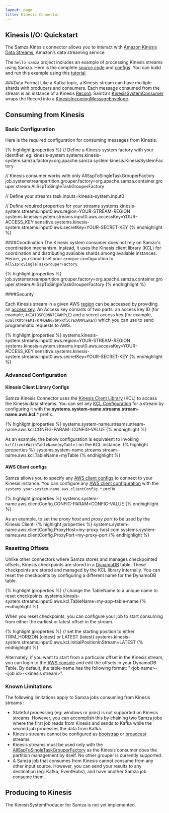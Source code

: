 ```yaml
---
layout: page
title: Kinesis Connector
---
```

<!--
   Licensed to the Apache Software Foundation (ASF) under one or more
   contributor license agreements.  See the NOTICE file distributed with
   this work for additional information regarding copyright ownership.
   The ASF licenses this file to You under the Apache License, Version 2.0
   (the "License"); you may not use this file except in compliance with
   the License.  You may obtain a copy of the License at

       http://www.apache.org/licenses/LICENSE-2.0

   Unless required by applicable law or agreed to in writing, software
   distributed under the License is distributed on an "AS IS" BASIS,
   WITHOUT WARRANTIES OR CONDITIONS OF ANY KIND, either express or implied.
   See the License for the specific language governing permissions and
   limitations under the License.
-->

## Kinesis I/O: Quickstart

The Samza Kinesis connector allows you to interact with [Amazon Kinesis Data Streams](https://aws.amazon.com/kinesis/data-streams),
Amazon’s data streaming service. 

The `hello-samza` project includes an example of processing Kinesis streams using Samza. Here is the complete [source code](https://github.com/apache/samza-hello-samza/blob/master/src/main/java/samza/examples/kinesis/KinesisHelloSamza.java) and [configs](https://github.com/apache/samza-hello-samza/blob/master/src/main/config/kinesis-hello-samza.properties).
You can build and run this example using this [tutorial](https://github.com/apache/samza-hello-samza#hello-samza).


###Data Format
Like a Kafka topic, a Kinesis stream can have multiple shards with producers and consumers.
Each message consumed from the stream is an instance of a Kinesis [Record](http://docs.aws.amazon.com/goto/WebAPI/kinesis-2013-12-02/Record).
Samza’s [KinesisSystemConsumer](https://github.com/apache/samza/blob/master/samza-aws/src/main/java/org/apache/samza/system/kinesis/consumer/KinesisSystemConsumer.java)
wraps the Record into a [KinesisIncomingMessageEnvelope](https://github.com/apache/samza/blob/master/samza-aws/src/main/java/org/apache/samza/system/kinesis/consumer/KinesisIncomingMessageEnvelope.java).

## Consuming from Kinesis

### Basic Configuration

Here is the required configuration for consuming messages from Kinesis. 

{% highlight jproperties %}
// Define a Kinesis system factory with your identifier. eg: kinesis-system
systems.kinesis-system.samza.factory=org.apache.samza.system.kinesis.KinesisSystemFactory

// Kinesis consumer works with only AllSspToSingleTaskGrouperFactory
job.systemstreampartition.grouper.factory=org.apache.samza.container.grouper.stream.AllSspToSingleTaskGrouperFactory

// Define your streams
task.inputs=kinesis-system.input0

// Define required properties for your streams
systems.kinesis-system.streams.input0.aws.region=YOUR-STREAM-REGION
systems.kinesis-system.streams.input0.aws.accessKey=YOUR-ACCESS_KEY
sensitive.systems.kinesis-system.streams.input0.aws.secretKey=YOUR-SECRET-KEY
{% endhighlight %}

####Coordination
The Kinesis system consumer does not rely on Samza's coordination mechanism. Instead, it uses the Kinesis client library (KCL) for coordination and distributing available shards among available instances. Hence, you should
set your `grouper` configuration to `AllSspToSingleTaskGrouperFactory`.

{% highlight jproperties %}
job.systemstreampartition.grouper.factory=org.apache.samza.container.grouper.stream.AllSspToSingleTaskGrouperFactory
{% endhighlight %}

####Security

Each Kinesis stream in a given AWS [region](https://docs.aws.amazon.com/AmazonRDS/latest/UserGuide/Concepts.RegionsAndAvailabilityZones.html) can be accessed by providing an [access key](https://docs.aws.amazon.com/general/latest/gr/aws-sec-cred-types.html#access-keys-and-secret-access-keys). An Access key consists of two parts: an access key ID (for example, `AKIAIOSFODNN7EXAMPLE`) and a secret access key (for example, `wJalrXUtnFEMI/K7MDENG/bPxRfiCYEXAMPLEKEY`) which you can use to send programmatic requests to AWS. 

{% highlight jproperties %}
systems.kinesis-system.streams.input0.aws.region=YOUR-STREAM-REGION
systems.kinesis-system.streams.input0.aws.accessKey=YOUR-ACCESS_KEY
sensitive.systems.kinesis-system.streams.input0.aws.secretKey=YOUR-SECRET-KEY
{% endhighlight %}

### Advanced Configuration

#### Kinesis Client Library Configs
Samza Kinesis Connector uses the [Kinesis Client Library](https://docs.aws.amazon.com/streams/latest/dev/developing-consumers-with-kcl.html#kinesis-record-processor-overview-kcl)
(KCL) to access the Kinesis data streams. You can set any [KCL Configuration](https://github.com/awslabs/amazon-kinesis-client/blob/master/amazon-kinesis-client-multilang/src/main/java/software/amazon/kinesis/coordinator/KinesisClientLibConfiguration.java)
for a stream by configuring it with the **systems.system-name.streams.stream-name.aws.kcl.*** prefix.

{% highlight jproperties %}
systems.system-name.streams.stream-name.aws.kcl.CONFIG-PARAM=CONFIG-VALUE
{% endhighlight %}

As an example, the below configuration is equivalent to invoking `kclClient#WithTableName(myTable)` on the KCL instance.
{% highlight jproperties %}
systems.system-name.streams.stream-name.aws.kcl.TableName=myTable
{% endhighlight %}

#### AWS Client configs
Samza allows you to specify any [AWS client configs](http://docs.aws.amazon.com/AWSJavaSDK/latest/javadoc/com/amazonaws/ClientConfiguration.html) to connect to your Kinesis instance.
You can configure any [AWS client configuration](http://docs.aws.amazon.com/AWSJavaSDK/latest/javadoc/com/amazonaws/ClientConfiguration.html) with the `systems.your-system-name.aws.clientConfig.*` prefix.

{% highlight jproperties %}
systems.system-name.aws.clientConfig.CONFIG-PARAM=CONFIG-VALUE
{% endhighlight %}

As an example, to set the *proxy host* and *proxy port* to be used by the Kinesis Client:
{% highlight jproperties %}
systems.system-name.aws.clientConfig.ProxyHost=my-proxy-host.com
systems.system-name.aws.clientConfig.ProxyPort=my-proxy-port
{% endhighlight %}

### Resetting Offsets

Unlike other connectors where Samza stores and manages checkpointed offsets, Kinesis checkpoints are stored in a [DynamoDB](https://docs.aws.amazon.com/streams/latest/dev/kinesis-record-processor-ddb.html) table.
These checkpoints are stored and managed by the KCL library internally. You can reset the checkpoints by configuring a different name for the DynamoDB table. 

{% highlight jproperties %}
// change the TableName to a unique name to reset checkpoints.
systems.kinesis-system.streams.input0.aws.kcl.TableName=my-app-table-name
{% endhighlight %}

When you reset checkpoints, you can configure your job to start consuming from either the earliest or latest offset in the stream.  

{% highlight jproperties %}
// set the starting position to either TRIM_HORIZON (oldest) or LATEST (latest)
systems.kinesis-system.streams.input0.aws.kcl.InitialPositionInStream=LATEST
{% endhighlight %}

Alternately, if you want to start from a particular offset in the Kinesis stream, you can login to the [AWS console](https://docs.aws.amazon.com/amazondynamodb/latest/developerguide/ConsoleDynamoDB.html) and edit the offsets in your DynamoDB Table.
By default, the table-name has the following format: "\<job name\>-\<job id\>-\<kinesis stream\>".

### Known Limitations

The following limitations apply to Samza jobs consuming from Kinesis streams :

- Stateful processing (eg: windows or joins) is not supported on Kinesis streams. However, you can accomplish this by
chaining two Samza jobs where the first job reads from Kinesis and sends to Kafka while the second job processes the
data from Kafka.
- Kinesis streams cannot be configured as [bootstrap](https://samza.apache.org/learn/documentation/latest/container/streams.html)
or [broadcast](https://samza.apache.org/learn/documentation/latest/container/samza-container.html) streams.
- Kinesis streams must be used only with the [AllSspToSingleTaskGrouperFactory](https://github.com/apache/samza/blob/master/samza-core/src/main/java/org/apache/samza/container/grouper/stream/AllSspToSingleTaskGrouperFactory.java)
as the Kinesis consumer does the partition management by itself. No other grouper is currently supported.
- A Samza job that consumes from Kinesis cannot consume from any other input source. However, you can send your results
to any destination (eg: Kafka, EventHubs), and have another Samza job consume them.

## Producing to Kinesis

The KinesisSystemProducer for Samza is not yet implemented.


